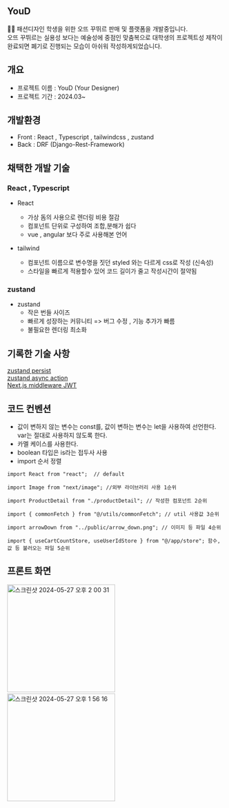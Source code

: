## YouD

🧑‍🎨 패션디자인 학생을 위한  오뜨 꾸뛰르 판매 및 플랫폼을 개발중입니다. <br/>
   오뜨 꾸뛰르는 실용성 보다는 예술성에 중점인 맞춤복으로 대학생의 프로젝트성 제작이 완료되면 폐기로 진행되는 모습이 아쉬워 작성하게되었습니다.


## 개요

- 프로젝트 이름 : YouD (Your Designer)
- 프로젝트 기간 : 2024.03~


## 개발환경
- Front : React , Typescript , tailwindcss , zustand
- Back  : DRF (Django-Rest-Framework)


## 채택한 개발 기술

### React , Typescript

- React
  - 가상 돔의 사용으로 렌더링 비용 절감
  - 컴포넌트 단위로 구성하여 조합,분해가 쉽다
  - vue , angular 보다 주로 사용해본 언어

- tailwind
  - 컴포넌트 이름으로 변수명을 짓던 styled 와는 다르게 css로 작성 (신속성)
  - 스타일을 빠르게 적용할수 있어 코드 길이가 줄고 작성시간이 절약됨

### zustand

- zustand
  - 작은 번들 사이즈
  - 빠르게 성장하는 커뮤니티 => 버그 수정 , 기능 추가가 빠름
  - 불필요한 렌더링 최소화


## 기록한 기술 사항
[zustand persist](https://github.com/river-flows-in-ryu/yourD/wiki/zustand%EB%A5%BC-%ED%99%9C%EC%9A%A9%ED%95%9C-%EC%83%88%EB%A1%9C%EA%B3%A0%EC%B9%A8%EC%8B%9C%EC%97%90%EB%8F%84-%EB%82%A8%EC%95%84%EC%9E%88%EB%8A%94-%EC%A0%84%EC%97%AD%EC%83%81%ED%83%9C) 
<br/>
[zustand async action](https://github.com/river-flows-in-ryu/yourD/wiki/zustand%EB%A5%BC-%ED%99%9C%EC%9A%A9%ED%95%9C-Async-actions) <br/>
[Next.js middleware JWT](https://ryugaram.tistory.com/165)


## 코드 컨벤션
- 값이 변하지 않는 변수는 const를, 값이 변하는 변수는 let을 사용하여 선언한다. var는 절대로 사용하지 않도록 한다.
- 카멜 케이스를 사용한다.
- boolean 타입은 is라는 접두사 사용
- import 순서 정렬
```
import React from "react";  // default

import Image from "next/image"; //외부 라이브러리 사용 1순위

import ProductDetail from "./productDetail"; // 작성한 컴포넌트 2순위

import { commonFetch } from "@/utils/commonFetch"; // util 사용값 3순위

import arrowDown from "../public/arrow_down.png"; // 이미지 등 파일 4순위

import { useCartCountStore, useUserIdStore } from "@/app/store"; 함수, 값 등 불러오는 파일 5순위

```

## 프론트 화면

<img width="250" alt="스크린샷 2024-05-27 오후 2 00 31" src="https://github.com/river-flows-in-ryu/yourD/assets/100814863/11b3da4e-329f-40d2-8f5a-d9ed0b5784ee">  
<img width="250" alt="스크린샷 2024-05-27 오후 1 56 16" src="https://github.com/river-flows-in-ryu/yourD/assets/100814863/c47afd23-b6c5-44e2-af05-375ebd14f226">
